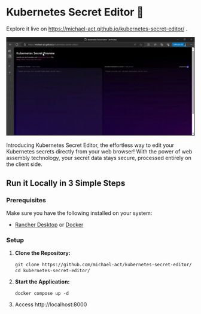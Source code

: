 # Kubernetes Secret Editor 🚀

Explore it live on https://michael-act.github.io/kubernetes-secret-editor/ .

<p align="center">
  <img src="docs/home-page.gif"></img>
</p>

Introducing Kubernetes Secret Editor, the effortless way to edit your Kubernetes secrets directly from your web browser! With the power of web assembly technology, your secret data stays secure, processed entirely on the client side. 

## Run it Locally in 3 Simple Steps
 
### Prerequisites

Make sure you have the following installed on your system:

- [Rancher Desktop](https://rancherdesktop.io/) or [Docker](https://docs.docker.com/engine/install/)

### Setup

1. **Clone the Repository:**
   ```shell
   git clone https://github.com/michael-act/kubernetes-secret-editor/
   cd kubernetes-secret-editor/
   ```

2. **Start the Application:**
   ```shell
   docker compose up -d
   ```

3. Access http://localhost:8000
